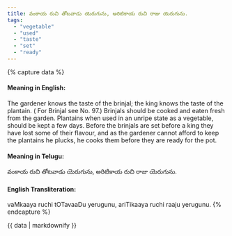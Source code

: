```yaml
---
title: వంకాయ రుచి తోటవాడు యెరుగును, అరిటికాయ రుచి రాజు యెరుగును.
tags:
  - "vegetable"
  - "used"
  - "taste"
  - "set"
  - "ready"
---
```


{% capture data %}
#### Meaning in English:
The gardener knows the taste of the brinjal; the king knows the taste of the plantain.
( For Brinjal see No. 97.)
Brinjals should be cooked and eaten fresh from the garden. Plantains when used in an unripe state as a vegetable, should be kept a few days. Before the brinjals are set before a king they have lost some of their flavour, and as the gardener cannot afford to keep the plantains he plucks, he cooks them before they are ready for the pot.

#### Meaning in Telugu:
వంకాయ రుచి తోటవాడు యెరుగును, అరిటికాయ రుచి రాజు యెరుగును.

#### English Transliteration:
vaMkaaya ruchi tOTavaaDu yerugunu, ariTikaaya ruchi raaju yerugunu.
{% endcapture %}

{{ data | markdownify }}

